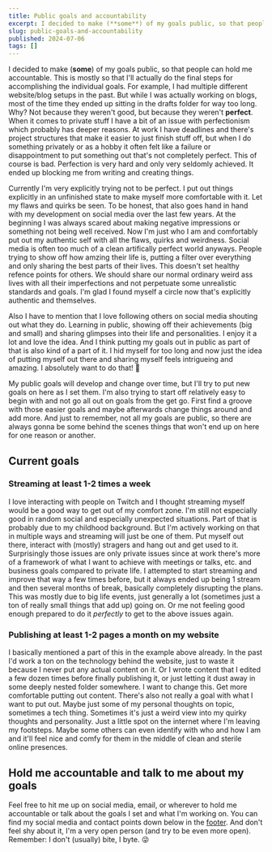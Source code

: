 ```yaml
---
title: Public goals and accountability
excerpt: I decided to make (**some**) of my goals public, so that people can hold me accountable. This is mostly so that I'll actually do the final steps for accomplishing the individual goals. I had multiple different website/blog setups in the past. But while I was actually working on blogs, most of the time they ended up sitting in the drafts folder for way too long. Why? Not because they weren't good, but because they weren't **perfect**. When it comes to private stuff I have a bit of an issue with perfectionism which probably has deeper reasons. At work I have deadlines and there's project structures that make it easier to just finish stuff off, but when I do something privately or as a hobby it often felt like a failure or disappointment to put something out that's not completely perfect. This of course is bad. Perfection is very hard and only very seldomly achieved. It ended up blocking me from writing and creating things.
slug: public-goals-and-accountability
published: 2024-07-06
tags: []
---
```


I decided to make (**some**) of my goals public, so that people can hold me accountable. This is mostly so that I'll actually do the final steps for accomplishing the individual goals. For example, I had multiple different website/blog setups in the past. But while I was actually working on blogs, most of the time they ended up sitting in the drafts folder for way too long. Why? Not because they weren't good, but because they weren't **perfect**. When it comes to private stuff I have a bit of an issue with perfectionism which probably has deeper reasons. At work I have deadlines and there's project structures that make it easier to just finish stuff off, but when I do something privately or as a hobby it often felt like a failure or disappointment to put something out that's not completely perfect. This of course is bad. Perfection is very hard and only very seldomly achieved. It ended up blocking me from writing and creating things.

Currently I'm very explicitly trying not to be perfect. I put out things explicitly in an unfinished state to make myself more comfortable with it. Let my flaws and quirks be seen. To be honest, that also goes hand in hand with my development on social media over the last few years. At the beginning I was always scared about making negative impressions or something not being well received. Now I'm just who I am and comfortably put out my authentic self with all the flaws, quirks and weirdness. Social media is often too much of a clean artifically perfect world anyways. People trying to show off how amzing their life is, putting a filter over everything and only sharing the best parts of their lives. This doesn't set healthy refence points for others. We should share our normal ordinary weird ass lives with all their imperfections and not perpetuate some unrealistic standards and goals. I'm glad I found myself a circle now that's explicitly authentic and themselves.

Also I have to mention that I love following others on social media shouting out what they do. Learning in public, showing off their achievements (big and small) and sharing glimpses into their life and personalities. I enjoy it a lot and love the idea. And I think putting my goals out in public as part of that is also kind of a part of it. I hid myself for too long and now just the idea of putting myself out there and sharing myself feels intrigueing and amazing. I absolutely want to do that! 💚

My public goals will develop and change over time, but I'll try to put new goals on here as I set them. I'm also trying to start off relatively easy to begin with and not go all out on goals from the get go. First find a groove with those easier goals and maybe afterwards change things around and add more. And just to remember, not all my goals are public, so there are always gonna be some behind the scenes things that won't end up on here for one reason or another.

## Current goals

### Streaming at least 1-2 times a week

I love interacting with people on Twitch and I thought streaming myself would be a good way to get out of my comfort zone. I'm still not especially good in random social and especially unexpected situations. Part of that is probably due to my childhood background. But I'm actively working on that in multiple ways and streaming will just be one of them. Put myself out there, interact with (mostly) stragers and hang out and get used to it. Surprisingly those issues are only private issues since at work there's more of a framework of what I want to achieve with meetings or talks, etc. and business goals compared to private life. I attempted to start streaming and improve that way a few times before, but it always ended up being 1 stream and then several months of break, basically completely disrupting the plans. This was mostly due to big life events, just generally a lot (sometimes just a ton of really small things that add up) going on. Or me not feeling good enough prepared to do it *perfectly* to get to the above issues again.

### Publishing at least 1-2 pages a month on my website

I basically mentioned a part of this in the example above already. In the past I'd work a ton on the technology behind the website, just to waste it because I never put any actual content on it. Or I wrote content that I edited a few dozen times before finally publishing it, or just letting it dust away in some deeply nested folder somewhere. I want to change this. Get more comfortable putting out content. There's also not really a goal with what I want to put out. Maybe just some of my personal thoughts on topic, sometimes a tech thing. Sometimes it's just a weird view into my quirky thoughts and personality. Just a little spot on the internet where I'm leaving my footsteps. Maybe some others can even identify with who and how I am and it'll feel nice and comfy for them in the middle of clean and sterile online presences.

## Hold me accountable and talk to me about my goals

Feel free to hit me up on social media, email, or wherever to hold me accountable or talk about the goals I set and what I'm working on. You can find my social media and contact points down below in the [footer](#footer). And don't feel shy about it, I'm a very open person (and try to be even more open). Remember: I don't (usually) bite, I byte. 😜
